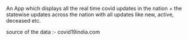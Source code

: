 An App which displays all the real time covid updates in the nation + the statewise updates across the nation with all updates like new, active, deceased etc.

source of the data :- covid19india.com
